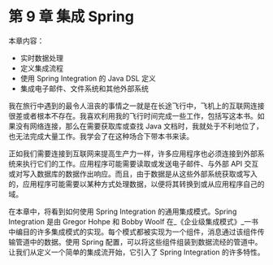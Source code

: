 # 第 9 章 集成 Spring

本章内容：

* 实时数据处理
* 定义集成流程
* 使用 Spring Integration 的 Java DSL 定义
* 集成电子邮件、文件系统和其他外部系统

我在旅行中遇到的最令人沮丧的事情之一就是在长途飞行中，飞机上的互联网连接很差或者根本不存在。我喜欢利用我的飞行时间完成一些工作，包括写这本书。如果没有网络连接，那么在需要获取库或查找 Java 文档时，我就处于不利地位了，也无法完成大量工作。我学会了在这种场合下带本书来读。

正如我们需要连接到互联网来提高生产力一样，许多应用程序也必须连接到外部系统来执行它们的工作。应用程序可能需要读取或发送电子邮件、与外部 API 交互或对写入数据库的数据作出响应。而且，由于数据是从这些外部系统获取或写入的，应用程序可能需要以某种方式处理数据，以便将其转换到或从应用程序自己的域。

在本章中，将看到如何使用 Spring Integration 的通用集成模式。Spring Integration 是由 Gregor Hohpe 和 Bobby Woolf 在_《企业级集成模式》_一书中编目的许多集成模式的实现。每个模式都被实现为一个组件，消息通过该组件传输管道中的数据。使用 Spring 配置，可以将这些组件组装到数据流经的管道中。让我们从定义一个简单的集成流开始，它引入了 Spring Integration 的许多特性。

